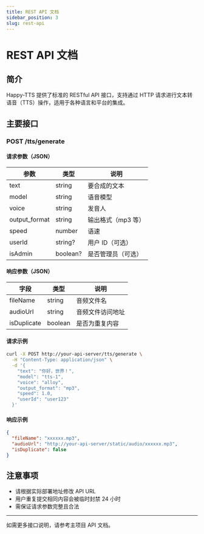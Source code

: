 ```yaml
---
title: REST API 文档
sidebar_position: 3
slug: rest-api
---
```


# REST API 文档

## 简介

Happy-TTS 提供了标准的 RESTful API 接口，支持通过 HTTP 请求进行文本转语音（TTS）操作，适用于各种语言和平台的集成。

## 主要接口

### POST /tts/generate

#### 请求参数（JSON）

| 参数          | 类型     | 说明               |
| ------------- | -------- | ------------------ |
| text          | string   | 要合成的文本       |
| model         | string   | 语音模型           |
| voice         | string   | 发音人             |
| output_format | string   | 输出格式（mp3 等） |
| speed         | number   | 语速               |
| userId        | string?  | 用户 ID（可选）    |
| isAdmin       | boolean? | 是否管理员（可选） |

#### 响应参数（JSON）

| 字段        | 类型    | 说明             |
| ----------- | ------- | ---------------- |
| fileName    | string  | 音频文件名       |
| audioUrl    | string  | 音频文件访问地址 |
| isDuplicate | boolean | 是否为重复内容   |

#### 请求示例

```bash
curl -X POST http://your-api-server/tts/generate \
  -H "Content-Type: application/json" \
  -d '{
    "text": "你好，世界！",
    "model": "tts-1",
    "voice": "alloy",
    "output_format": "mp3",
    "speed": 1.0,
    "userId": "user123"
  }'
```

#### 响应示例

```json
{
  "fileName": "xxxxxx.mp3",
  "audioUrl": "http://your-api-server/static/audio/xxxxxx.mp3",
  "isDuplicate": false
}
```

## 注意事项

- 请根据实际部署地址修改 API URL
- 用户重复提交相同内容会被临时封禁 24 小时
- 需保证请求参数完整且合法

---

如需更多接口说明，请参考主项目 API 文档。
